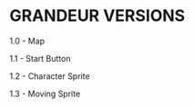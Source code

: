 
GRANDEUR VERSIONS
=================

1.0 -
Map

1.1 - 
Start Button

1.2 - 
Character Sprite

1.3 - 
Moving Sprite
